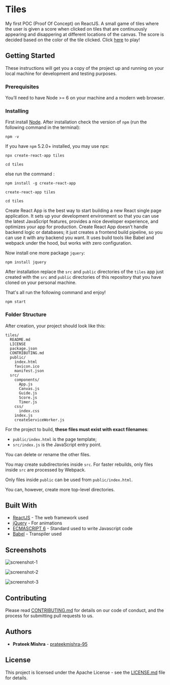 # Tiles
My first POC (Proof Of Concept) on ReactJS. A small game of tiles where the user is given a score when clicked on tiles that are continuously appearing and disappering at different locations of the canvas. The score is decided based on the color of the tile clicked. Click [here](https://tilor-x.herokuapp.com/) to play! 

## Getting Started

These instructions will get you a copy of the project up and running on your local machine for development and testing purposes.

### Prerequisites

You’ll need to have Node >= 6 on your machine and a modern web browser. 

### Installing

First install [Node](https://nodejs.org/en/download/).
After installation check the version of ```npm``` (run the following command in the terminal):
```
npm -v
```
If you have ```npm``` 5.2.0+ installed, you may use npx:
```
npx create-react-app tiles

cd tiles
```
else run the command : 
```
npm install -g create-react-app

create-react-app tiles

cd tiles
```
Create React App is the best way to start building a new React single page application. It sets up your development environment so that you can use the latest JavaScript features, provides a nice developer experience, and optimizes your app for production. Create React App doesn’t handle backend logic or databases; it just creates a frontend build pipeline, so you can use it with any backend you want. It uses build tools like Babel and webpack under the hood, but works with zero configuration.

Now install one more package ```jquery```:
```
npm install jquery
```
After installation replace the ```src``` and ```public``` directories of the ```tiles``` app just created with the ```src``` and ```public``` directories of this repository that you have cloned on your personal machine.

That's all run the following command and enjoy! 
```
npm start
```

### Folder Structure

After creation, your project should look like this:

```
tiles/
  README.md
  LICENSE
  package.json
  CONTRIBUTING.md
  public/
    index.html
    favicon.ico
    manifest.json
  src/
    components/
      App.js
      Canvas.js
      Guide.js
      Score.js
      Timer.js    
    css/
      index.css    
    index.js
    createServiceWorker.js
```

For the project to build, **these files must exist with exact filenames**:

* `public/index.html` is the page template;
* `src/index.js` is the JavaScript entry point.

You can delete or rename the other files.

You may create subdirectories inside `src`. For faster rebuilds, only files inside `src` are processed by Webpack.

Only files inside `public` can be used from `public/index.html`.

You can, however, create more top-level directories.

## Built With

* [ReactJS](https://reactjs.org/) - The web framework used
* [jQuery](https://jquery.com/) - For animations
* [ECMASCRIPT 6](http://es6-features.org/#Constants) - Standard used to write Javascript code
* [Babel](https://babeljs.io/) - Transpiler used

## Screenshots
![screenshot-1](https://user-images.githubusercontent.com/9201182/35628912-4294e8b4-06c3-11e8-8bf0-d1bd80f14567.jpg)

![screenshot-2](https://user-images.githubusercontent.com/9201182/35629136-de7afdae-06c3-11e8-9f65-c2359f81c8b9.jpg)

![screenshot-3](https://user-images.githubusercontent.com/9201182/35629196-0295a748-06c4-11e8-84fb-9c9185d8edd7.jpg)

## Contributing

Please read [CONTRIBUTING.md](https://github.com/prateekmishra-95/Tiles/blob/master/CONTRIBUTING.md) for details on our code of conduct, and the process for submitting pull requests to us.

## Authors

* **Prateek Mishra** - [prateekmishra-95](https://github.com/prateekmishra-95)

## License

This project is licensed under the Apache License - see the [LICENSE.md](https://github.com/prateekmishra-95/Tiles/blob/master/LICENSE) file for details.
